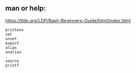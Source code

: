 ## man or help:
https://tldp.org/LDP/Bash-Beginners-Guide/html/index.html
```
printenv
set
unset
export
alias
unalias
.
source
printf
```

